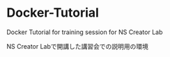 # Docker-Tutorial
Docker Tutorial for training session for NS Creator Lab

NS Creator Labで開講した講習会での説明用の環境

